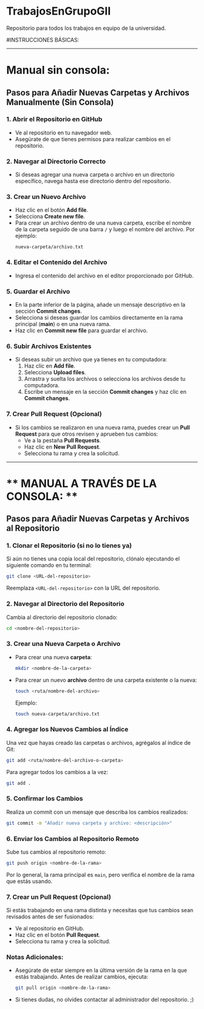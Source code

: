 # TrabajosEnGrupoGII
Repositorio para todos los trabajos en equipo de la universidad.

#INSTRUCCIONES BÁSICAS:

---

#  **Manual sin consola:**

## Pasos para Añadir Nuevas Carpetas y Archivos Manualmente (Sin Consola)

### 1. **Abrir el Repositorio en GitHub**
   - Ve al repositorio en tu navegador web.
   - Asegúrate de que tienes permisos para realizar cambios en el repositorio.

### 2. **Navegar al Directorio Correcto**
   - Si deseas agregar una nueva carpeta o archivo en un directorio específico, navega hasta ese directorio dentro del repositorio.

### 3. **Crear un Nuevo Archivo**
   - Haz clic en el botón **Add file**.
   - Selecciona **Create new file**.
   - Para crear un archivo dentro de una nueva carpeta, escribe el nombre de la carpeta seguido de una barra `/` y luego el nombre del archivo. Por ejemplo:
     ```
     nueva-carpeta/archivo.txt
     ```

### 4. **Editar el Contenido del Archivo**
   - Ingresa el contenido del archivo en el editor proporcionado por GitHub.

### 5. **Guardar el Archivo**
   - En la parte inferior de la página, añade un mensaje descriptivo en la sección **Commit changes**.
   - Selecciona si deseas guardar los cambios directamente en la rama principal (**main**) o en una nueva rama.
   - Haz clic en **Commit new file** para guardar el archivo.

### 6. **Subir Archivos Existentes**
   - Si deseas subir un archivo que ya tienes en tu computadora:
     1. Haz clic en **Add file**.
     2. Selecciona **Upload files**.
     3. Arrastra y suelta los archivos o selecciona los archivos desde tu computadora.
     4. Escribe un mensaje en la sección **Commit changes** y haz clic en **Commit changes**.

### 7. **Crear Pull Request (Opcional)**
   - Si los cambios se realizaron en una nueva rama, puedes crear un **Pull Request** para que otros revisen y aprueben tus cambios:
     - Ve a la pestaña **Pull Requests**.
     - Haz clic en **New Pull Request**.
     - Selecciona tu rama y crea la solicitud.

---

# ** MANUAL A TRAVÉS DE LA CONSOLA: **

## Pasos para Añadir Nuevas Carpetas y Archivos al Repositorio

### 1. **Clonar el Repositorio (si no lo tienes ya)**
   Si aún no tienes una copia local del repositorio, clónalo ejecutando el siguiente comando en tu terminal:
   ```bash
   git clone <URL-del-repositorio>
   ```
   Reemplaza `<URL-del-repositorio>` con la URL del repositorio.

### 2. **Navegar al Directorio del Repositorio**
   Cambia al directorio del repositorio clonado:
   ```bash
   cd <nombre-del-repositorio>
   ```

### 3. **Crear una Nueva Carpeta o Archivo**
   - Para crear una nueva **carpeta**:
     ```bash
     mkdir <nombre-de-la-carpeta>
     ```
   - Para crear un nuevo **archivo** dentro de una carpeta existente o la nueva:
     ```bash
     touch <ruta/nombre-del-archivo>
     ```
     Ejemplo:
     ```bash
     touch nueva-carpeta/archivo.txt
     ```

### 4. **Agregar los Nuevos Cambios al Índice**
   Una vez que hayas creado las carpetas o archivos, agrégalos al índice de Git:
   ```bash
   git add <ruta/nombre-del-archivo-o-carpeta>
   ```
   Para agregar todos los cambios a la vez:
   ```bash
   git add .
   ```

### 5. **Confirmar los Cambios**
   Realiza un commit con un mensaje que describa los cambios realizados:
   ```bash
   git commit -m "Añadir nueva carpeta y archivo: <descripción>"
   ```

### 6. **Enviar los Cambios al Repositorio Remoto**
   Sube tus cambios al repositorio remoto:
   ```bash
   git push origin <nombre-de-la-rama>
   ```
   Por lo general, la rama principal es `main`, pero verifica el nombre de la rama que estás usando.

### 7. **Crear un Pull Request (Opcional)**
   Si estás trabajando en una rama distinta y necesitas que tus cambios sean revisados antes de ser fusionados:
   - Ve al repositorio en GitHub.
   - Haz clic en el botón **Pull Request**.
   - Selecciona tu rama y crea la solicitud.

### Notas Adicionales:
- Asegúrate de estar siempre en la última versión de la rama en la que estás trabajando. Antes de realizar cambios, ejecuta:
  ```bash
  git pull origin <nombre-de-la-rama>
  ```
- Si tienes dudas, no olvides contactar al administrador del repositorio. ;)

